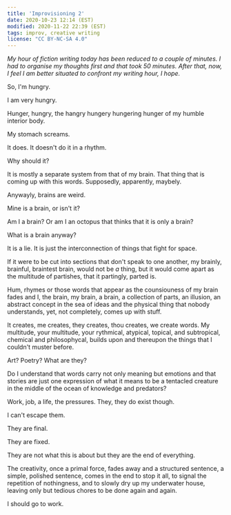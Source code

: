 ```yaml
---
title: 'Improvisioning 2'
date: 2020-10-23 12:14 (EST)
modified: 2020-11-22 22:39 (EST)
tags: improv, creative writing
license: "CC BY-NC-SA 4.0"
---
```


_My hour of fiction writing today has been reduced to a couple of minutes. I had to
organise my thoughts first and that took 50 minutes. After that, now, I feel I am better
situated to confront my writing hour, I hope._

So, I'm hungry.

I am very hungry.

Hunger, hungry, the hangry hungery hungering hunger of my humble interior body.

My stomach screams.

It does. It doesn't do it in a rhythm.

Why should it?

It is mostly a separate system from that of my brain. That thing that is coming up with
this words. Supposedly, apparently, maybely.

Anywayly, brains are weird.

Mine is a brain, or isn't it?

Am I a brain? Or am I an octopus that thinks that it is only a brain?

What is a brain anyway?

It is a lie. It is just the interconnection of things that fight for space.

If it were to be cut into sections that don't speak to one another, my brainly, brainful,
braintest brain, would not be _a_ thing, but it would come apart as the multitude of
partishes, that it partingly, parted is.

Hum, rhymes or those words that appear as the counsiouness of my brain fades and I, the
brain, my brain, a brain, a collection of parts, an illusion, an abstract concept in the
sea of ideas and the physical thing that nobody understands, yet, not completely, comes up
with stuff.

It creates, me creates, they creates, thou creates, we create words. My multitude, your
multitude, your rythmical, atypical, topical, and subtropical, chemical and philosophycal,
builds upon and thereupon the things that I couldn't muster before.

Art? Poetry? What are they?

Do I understand that words carry not only meaning but emotions and that stories are just
one expression of what it means to be a tentacled creature in the middle of the ocean of
knowledge and predators?

Work, job, a life, the pressures. They, they do exist though.

I can't escape them.

They are final.

They are fixed.

They are not what this is about but they are the end of everything.

The creativity, once a primal force, fades away and a structured sentence, a simple,
polished sentence, comes in the end to stop it all, to signal the repetition of
nothingness, and to slowly dry up my underwater house, leaving only but tedious chores to
be done again and again.

I should go to work.
